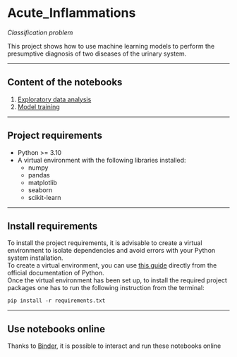 # Acute_Inflammations

*Classification problem*

This project shows how to use machine learning models to perform the presumptive diagnosis of two diseases of the urinary system.



---
## Content of the notebooks
1. [Exploratory data analysis](https://github.com/daniele-di-benedetto/Acute_Inflammations/blob/main/01-exploratory_data_analysis.ipynb)
2. [Model training](https://github.com/daniele-di-benedetto/Acute_Inflammations/blob/main/02-train_model.ipynb)

---

## Project requirements
* Python >= 3.10
* A virtual environment with the following libraries installed:
    * numpy
    * pandas
    * matplotlib
    * seaborn
    * scikit-learn
---

## Install requirements
To install the project requirements, it is advisable to create a virtual environment to isolate dependencies and avoid errors with your Python system installation.  
To create a virtual environment, you can use [this guide](https://packaging.python.org/guides/installing-using-pip-and-virtual-environments/) directly from the official documentation of Python.  
Once the virtual environment has been set up, to install the required project packages one has to run the following instruction from the terminal:
```shell
pip install -r requirements.txt
```
---

## Use notebooks online
Thanks to [Binder](https://mybinder.org/), it is possible to interact and run these notebooks online